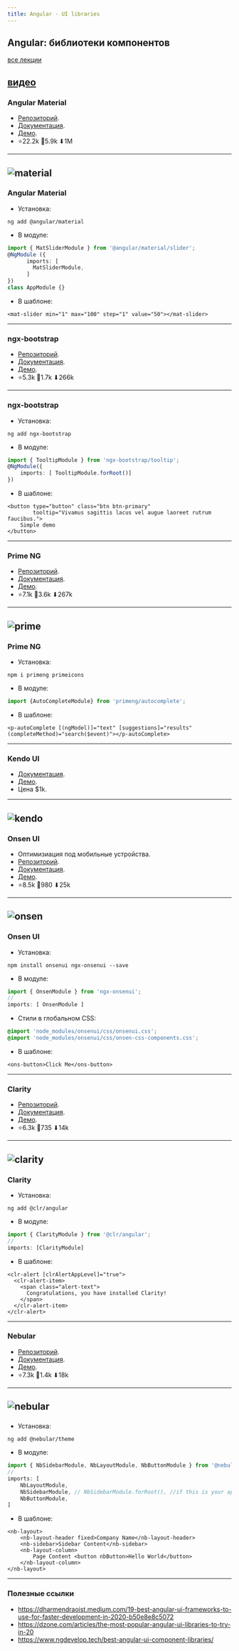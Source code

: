 ```yaml
---
title: Angular - UI libraries
---
```


## Angular: библиотеки компонентов

[все лекции](https://github.com/dmitryweiner/web-lectures/blob/main/README.md)

[видео](https://drive.google.com/file/d/14-jBiba-gavdDzmBG7NFcdLy3Xf0UIqi/view?usp=sharing)
---

### Angular Material
* [Репозиторий](https://github.com/angular/components).
* [Документация](https://material.angular.io/components/categories).
* [Демо](https://material-density.glitch.me/).
* ⭐22.2k 🍴5.9k ⬇1M
---

![material](assets/angular-ui/material.png)
---

### Angular Material
* Установка:
```shell
ng add @angular/material
```
* В модуле:
```ts
import { MatSliderModule } from '@angular/material/slider';
@NgModule ({
      imports: [
        MatSliderModule,
      ]
})
class AppModule {}
```
* В шаблоне:
```angular2html
<mat-slider min="1" max="100" step="1" value="50"></mat-slider>
```
---

### ngx-bootstrap
* [Репозиторий](https://github.com/valor-software/ngx-bootstrap).
* [Документация](https://valor-software.com/ngx-bootstrap/#/documentation).
* [Демо](https://codesandbox.io/s/j3qz78qvzy).
* ⭐5.3k 🍴1.7k ⬇266k
---

### ngx-bootstrap
* Установка:
```shell
ng add ngx-bootstrap
```
* В модуле:
```ts
import { TooltipModule } from 'ngx-bootstrap/tooltip';
@NgModule({
    imports: [ TooltipModule.forRoot()]
})
```
* В шаблоне:
```angular2html
<button type="button" class="btn btn-primary"
        tooltip="Vivamus sagittis lacus vel augue laoreet rutrum faucibus.">
    Simple demo
</button>
```
---

### Prime NG
* [Репозиторий](https://github.com/primefaces/primeng).
* [Документация](https://primefaces.org/primeng/showcase/#/setup).
* [Демо](https://primefaces.org/primeng/showcase/#/).
* ⭐7.1k 🍴3.6k ⬇267k
---

![prime](assets/angular-ui/prime.png)
---

### Prime NG
* Установка:
```shell
npm i primeng primeicons
```
* В модуле:
```ts
import {AutoCompleteModule} from 'primeng/autocomplete';
```
* В шаблоне:
```angular2html
<p-autoComplete [(ngModel)]="text" [suggestions]="results" (completeMethod)="search($event)"></p-autoComplete>
```
---

### Kendo UI
* [Документация](https://www.telerik.com/kendo-angular-ui/components/buttons/).
* [Демо](https://www.telerik.com/kendo-angular-ui/components/).
* Цена $1k.
---

![kendo](assets/angular-ui/kendo.png)
---

### Onsen UI
* Оптимизиация под мобильные устройства.
* [Репозиторий](https://github.com/OnsenUI/OnsenUI).
* [Документация](https://onsen.io/v2/guide/angular2/).
* [Демо](https://onsen.io/angular2/).
* ⭐8.5k 🍴980 ⬇25k
---

![onsen](assets/angular-ui/onsen.png)
---

### Onsen UI
* Установка:
```shell
npm install onsenui ngx-onsenui --save
```
* В модуле:
```ts
import { OnsenModule } from 'ngx-onsenui';
//
imports: [ OnsenModule ]
```
* Стили в глобальном CSS:
```scss
@import 'node_modules/onsenui/css/onsenui.css';
@import 'node_modules/onsenui/css/onsen-css-components.css';
```
* В шаблоне:
```angular2html
<ons-button>Click Me</ons-button>
```
---

### Clarity
* [Репозиторий](https://github.com/vmware/clarity).
* [Документация](https://clarity.design/get-started/developing/angular/).
* [Демо](https://amellnik.github.io/clarity-demo/inputs).
* ⭐6.3k 🍴735 ⬇14k
---

![clarity](assets/angular-ui/clarity.png)
---

### Clarity
* Установка:
```shell
ng add @clr/angular
```
* В модуле:
```ts
import { ClarityModule } from '@clr/angular';
//
imports: [ClarityModule]
```
* В шаблоне:
```angular2html
<clr-alert [clrAlertAppLevel]="true">
  <clr-alert-item>
    <span class="alert-text">
      Congratulations, you have installed Clarity!
    </span>
  </clr-alert-item>
</clr-alert>
```
---

### Nebular
* [Репозиторий](https://github.com/akveo/nebular).
* [Документация](https://akveo.github.io/nebular/docs/getting-started/what-is-nebular#what-is-nebular).
* [Демо](https://www.akveo.com/ngx-admin/pages/dashboard?theme=material-light).
* ⭐7.3k 🍴1.4k ⬇18k
---

![nebular](assets/angular-ui/nebular.png)
---

### 
* Установка:
```shell
ng add @nebular/theme
```
* В модуле:
```ts
import { NbSidebarModule, NbLayoutModule, NbButtonModule } from '@nebular/theme';
//
imports: [
    NbLayoutModule,
    NbSidebarModule, // NbSidebarModule.forRoot(), //if this is your app.module
    NbButtonModule,
]
```
* В шаблоне:
```angular2html
<nb-layout>
    <nb-layout-header fixed>Company Name</nb-layout-header>
    <nb-sidebar>Sidebar Content</nb-sidebar>
    <nb-layout-column>
        Page Content <button nbButton>Hello World</button>
    </nb-layout-column>
</nb-layout>
```
---

### Полезные ссылки
* https://dharmendraoist.medium.com/19-best-angular-ui-frameworks-to-use-for-faster-development-in-2020-b50e8e8c5072
* https://dzone.com/articles/the-most-popular-angular-ui-libraries-to-try-in-20
* https://www.ngdevelop.tech/best-angular-ui-component-libraries/
